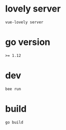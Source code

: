 # lovely server

    vue-lovely server

# go version

    >= 1.12

# dev

    bee run

# build

    go build
